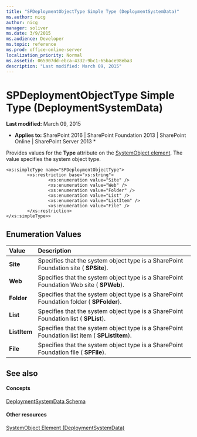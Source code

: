 ```yaml
---
title: "SPDeploymentObjectType Simple Type (DeploymentSystemData)"
ms.author: nicg
author: nicg
manager: soliver
ms.date: 3/9/2015
ms.audience: Developer
ms.topic: reference
ms.prod: office-online-server
localization_priority: Normal
ms.assetid: 065907dd-ebca-4332-9bc1-65bace98eba3
description: "Last modified: March 09, 2015"
---
```


# SPDeploymentObjectType Simple Type (DeploymentSystemData)

 **Last modified:** March 09, 2015 
  
 * **Applies to:** SharePoint 2016 | SharePoint Foundation 2013 | SharePoint Online | SharePoint Server 2013 * 
  
Provides values for the **Type** attribute on the [SystemObject element](systemobject-element-deploymentsystemdata.md). The value specifies the system object type.
  
```
<xs:simpleType name="SPDeploymentObjectType">
        <xs:restriction base="xs:string">
                <xs:enumeration value="Site" />
                <xs:enumeration value="Web" />
                <xs:enumeration value="Folder" />
                <xs:enumeration value="List" /> 
                <xs:enumeration value="ListItem" />
                <xs:enumeration value="File" />
        </xs:restriction>
</xs:simpleType>>

```

## Enumeration Values

|**Value**|**Description**|
|:-----|:-----|
|**Site** <br/> |Specifies that the system object type is a SharePoint Foundation site ( **SPSite**).  <br/> |
|**Web** <br/> |Specifies that the system object type is a SharePoint Foundation Web site ( **SPWeb**).  <br/> |
|**Folder** <br/> |Specifies that the system object type is a SharePoint Foundation folder ( **SPFolder**).  <br/> |
|**List** <br/> |Specifies that the system object type is a SharePoint Foundation list ( **SPList**).  <br/> |
|**ListItem** <br/> |Specifies that the system object type is a SharePoint Foundation list item ( **SPListItem**).  <br/> |
|**File** <br/> |Specifies that the system object type is a SharePoint Foundation file ( **SPFile**).  <br/> |
   
## See also

#### Concepts

[DeploymentSystemData Schema](deploymentsystemdata-schema.md)
#### Other resources

[SystemObject Element (DeploymentSystemData)](systemobject-element-deploymentsystemdata.md)

